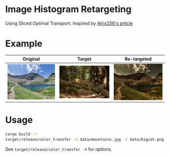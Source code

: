 # Image Histogram Retargeting
Using Sliced Optimal Transport. Inspired by [Atrix256's article](https://blog.demofox.org/2023/11/25/interpolating-color-image-histograms-using-sliced-optimal-transport/)

# Example
| Original  | Target | Re-targeted |
| --------  | ------ | ----------- |
| ![Original](data/mountains.jpg) |![Target](data/bigcat.png) | ![Retargeted](data/retargeted.png) |

# Usage
```bash
cargo build -r
target/release/color_transfer -s data/mountains.jpg -t data/bigcat.png -d data/retargeted.png
```

See `target/release/color_transfer -h` for options.
